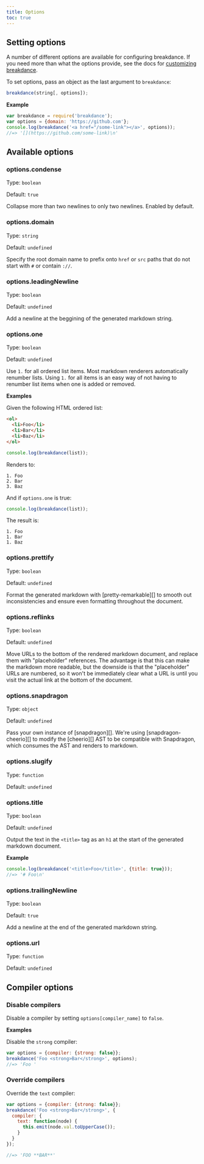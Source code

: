 ```yaml
---
title: Options
toc: true
---
```


## Setting options

A number of different options are available for configuring breakdance. If you need more than what the options provide, see the docs for [customizing breakdance](customize.html).

To set options, pass an object as the last argument to `breakdance`:

```js
breakdance(string[, options]);
```

**Example**

```js
var breakdance = require('breakdance');
var options = {domain: 'https://github.com'};
console.log(breakdance('<a href="/some-link"></a>', options));
//=> '[](https://github.com/some-link)\n'
```

## Available options

### options.condense

Type: `boolean`

Default: `true`

Collapse more than two newlines to only two newlines. Enabled by default.

### options.domain

Type: `string`

Default: `undefined`

Specify the root domain name to prefix onto `href` or `src` paths that do not start with `#` or contain `://`.

### options.leadingNewline

Type: `boolean`

Default: `undefined`

Add a newline at the beggining of the generated markdown string.


### options.one

Type: `boolean`

Default: `undefined`

Use `1.` for all ordered list items. Most markdown renderers automatically renumber lists. Using `1.` for all items is an easy way of not having to renumber list items when one is added or removed.

**Examples**

Given the following HTML ordered list:

```html
<ol>
  <li>Foo</li>
  <li>Bar</li>
  <li>Baz</li>
</ol>
```

```js
console.log(breakdance(list));
```

Renders to:

```
1. Foo
2. Bar
3. Baz
```

And if `options.one` is true:

```js
console.log(breakdance(list));
```

The result is:

```
1. Foo
1. Bar
1. Baz
```

### options.prettify

Type: `boolean`

Default: `undefined`

Format the generated markdown with [pretty-remarkable][] to smooth out inconsistencies and ensure even formatting throughout the document.

### options.reflinks

Type: `boolean`

Default: `undefined`

Move URLs to the bottom of the rendered markdown document, and replace them with "placeholder" references. The advantage is that this can make the markdown more readable, but the downside is that the "placeholder" URLs are numbered, so it won't be immediately clear what a URL is until you visit the actual link at the bottom of the document.

### options.snapdragon

Type: `object`

Default: `undefined`

Pass your own instance of [snapdragon][]. We're using [snapdragon-cheerio][] to modify the [cheerio][] AST to be compatible with Snapdragon, which consumes the AST and renders to markdown.

### options.slugify

Type: `function`

Default: `undefined`


### options.title

Type: `boolean`

Default: `undefined`

Output the text in the `<title>` tag as an `h1` at the start of the generated markdown document.

**Example**

```js
console.log(breakdance('<title>Foo</title>', {title: true}));
//=> '# Foo\n'
```

### options.trailingNewline

Type: `boolean`

Default: `true`

Add a newline at the end of the generated markdown string.


### options.url

Type: `function`

Default: `undefined`


## Compiler options

### Disable compilers

Disable a compiler by setting `options[compiler_name]` to `false`.

**Examples**

Disable the `strong` compiler:

```js
var options = {compiler: {strong: false}};
breakdance('Foo <strong>Bar</strong>', options);
//=> 'Foo '
```

### Override compilers

Override the `text` compiler:

```js
var options = {compiler: {strong: false}};
breakdance('Foo <strong>Bar</strong>', {
  compiler: {
    text: function(node) {
      this.emit(node.val.toUpperCase());
    }
  }
});

//=> 'FOO **BAR**'
```
